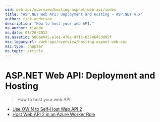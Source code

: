 ```yaml
---
uid: web-api/overview/hosting-aspnet-web-api/index
title: "ASP.NET Web API: Deployment and Hosting - ASP.NET 4.x"
author: rick-anderson
description: "How to host your web API."
ms.author: riande
ms.date: 01/26/2012
ms.assetid: 500be045-e1e1-478a-97fc-0374645dd95f
msc.legacyurl: /web-api/overview/hosting-aspnet-web-api
msc.type: chapter
ms.topic: article
---
```

# ASP.NET Web API: Deployment and Hosting

> How to host your web API.

- [Use OWIN to Self-Host Web API 2](use-owin-to-self-host-web-api.md)
- [Host Web API 2 in an Azure Worker Role](host-aspnet-web-api-in-an-azure-worker-role.md)
